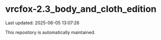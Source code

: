 # vrcfox-2.3_body_and_cloth_edition

Last updated: 2025-06-05 13:07:26

This repository is automatically maintained.
